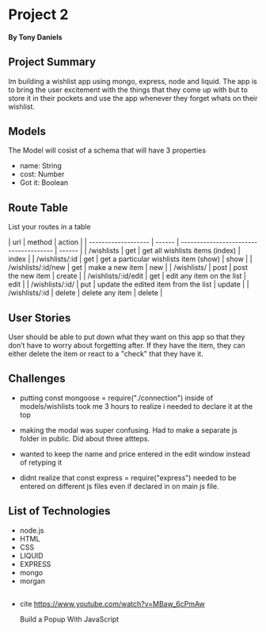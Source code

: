 # Project 2

#### By Tony Daniels

## Project Summary

Im building a wishlist app using mongo, express, node and liquid. The app is to bring the user excitement with the things that they come up with but to store it in their pockets and use the app whenever they forget whats on their wishlist.

## Models

The Model will cosist of a schema that will have 3 properties

- name: String
- cost: Number
- Got it: Boolean

## Route Table

List your routes in a table

| url                 | method | action                                 |
| ------------------- | ------ | -------------------------------------- | ------ |
| /wishlists          | get    | get all wishlists items (index)        | index  |
| /wishlists/:id      | get    | get a particular wishlists item (show) | show   |
| /wishlists/:id/new  | get    | make a new item                        | new    |
| /wishlists/         | post   | post the new item                      | create |
| /wishlists/:id/edit | get    | edit any item on the list              | edit   |
| /wishlists/:id/     | put    | update the edited item from the list   | update |
| /wishlists/:id      | delete | delete any item                        | delete |

## User Stories

User should be able to put down what they want on this app so that they don’t have to worry about forgetting after. If they have the item, they can either delete the item or react to a "check" that they have it.

## Challenges

- putting const mongoose = require("./connection") inside of models/wishlists took me 3 hours to realize i needed to declare it at the top

- making the modal was super confusing. Had to make a separate js folder in public. Did about three attteps.

- wanted to keep the name and price entered in the edit window instead of retyping it

- didnt realize that const express = require("express") needed to be entered on different js files even if declared in on main js file.

## List of Technologies

- node.js
- HTML
- CSS
- LIQUID
- EXPRESS
- mongo
- morgan

##

- cite
  https://www.youtube.com/watch?v=MBaw_6cPmAw

  Build a Popup With JavaScript
